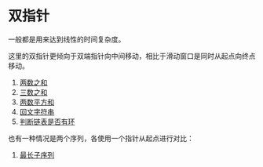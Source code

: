 # 双指针

一般都是用来达到线性的时间复杂度。

这里的双指针更倾向于双端指针向中间移动，相比于滑动窗口是同时从起点向终点移动。

1. [两数之和](data_structures/hashtable/two_sum.py)
2. [三数之和](three_sum.py)
3. [两数平方和](square_sum.py)
4. [回文字符串](valid_palindrome.py)
5. [判断链表是否有环](data_structures/linked_list/cycle.py)

也有一种情况是两个序列，各使用一个指针从起点进行对比：

1. [最长子序列](longest_word.py)
